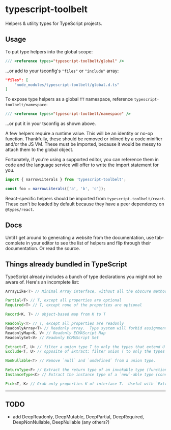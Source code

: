 # typescript-toolbelt

Helpers & utility types for TypeScript projects.

## Usage

To put type helpers into the global scope:

```typescript
/// <reference types="typescript-toolbelt/global" />
```

...or add to your tsconfig's `"files"` or `"include"` array:

```json
"files": [
    "node_modules/typescript-toolbelt/global.d.ts"
]
```

To expose type helpers as a global `TT` namespace, reference `typescript-toolbelt/namespace`:

```typescript
/// <reference types="typescript-toolbelt/namespace" />
```

...or put it in your tsconfig as shown above.

A few helpers require a runtime value.  This will be an identity or no-op function.  Thankfully, these 
should be removed or inlined by a code minifier and/or the JS VM.
These must be imported, because it would be messy to attach them to the global object.

Fortunately, if you're using a supported editor, you can reference them in code and the
language service will offer to write the import statement for you.

```typescript
import { narrowLiterals } from 'typescript-toolbelt';

const foo = narrowLiterals(['a', 'b', 'c']);
```

React-specific helpers should be imported from `typescript-toolbelt/react`.
These can't be loaded by default because they have a peer dependency on `@types/react`.

## Docs

Until I get around to generating a website from the documentation, use tab-complete in your editor to see the list
of helpers and flip through their documentation.  Or read the source.

## Things already bundled in TypeScript

TypeScript already includes a bunch of type declarations you might not be aware of.  Here's an incomplete list:

```typescript
ArrayLike<T> // Minimal Array interface, without all the obscure methods and Symbols.

Partial<T> // T, except all properties are optional
Required<T> // T, except none of the properties are optional

Record<K, T> // object-based map from K to T

Readonly<T> // T, except all properties are readonly
ReadonlyArray<T> // Readonly array.  Type system will forbid assignment to items and accessing methods that mutate, like `push()`
ReadonlyMap<K, V> // Readonly ECMAScript Map
ReadonlySet<V> // Readonly ECMAScript Set

Extract<T, U> // filter a union type T to only the types that extend U
Exclude<T, U> // opposite of Extract; filter union T to only the types that *do not* extend U

NonNullable<T> // Remove `null` and `undefined` from a union type.

ReturnType<F> // Extract the return type of an invokable type (function)
InstanceType<C> // Extract the instance type of a `new`-able type (constructor)

Pick<T, K> // Grab only properties K of interface T.  Useful with `Extract`, `Exclude`, and `keyof`
```

---

## TODO

* add DeepReadonly, DeepMutable, DeepPartial, DeepRequired, DeepNonNullable, DeepNullable (any others?)

